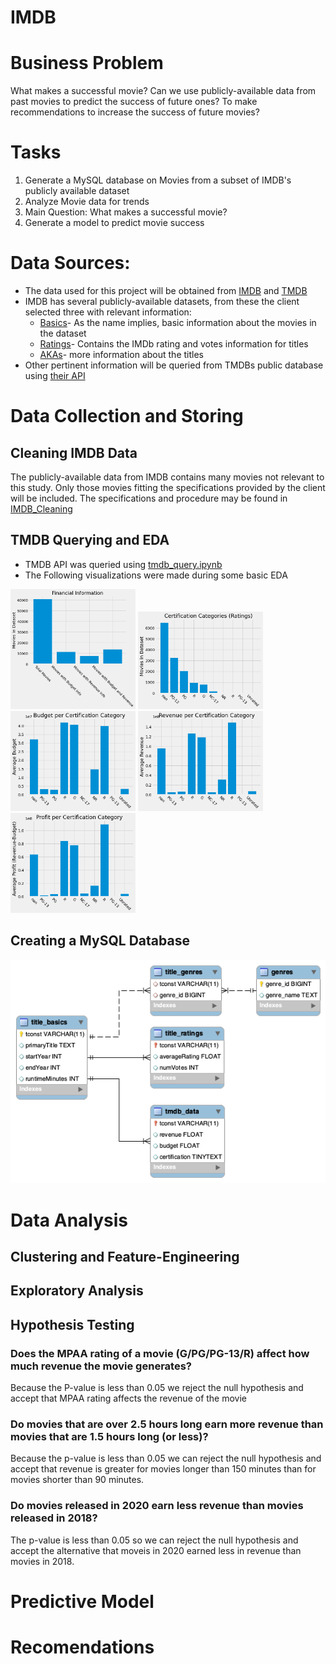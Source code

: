 # IMDB

# Business Problem
What makes a successful movie? Can we use publicly-available data from past movies to predict the success of future
ones? To make recommendations to increase the success of future movies?

# Tasks
1. Generate a MySQL database on Movies from a subset of IMDB's publicly available dataset
2. Analyze Movie data for trends
3. Main Question: What makes a successful movie?
4. Generate a model to predict movie success

# Data Sources:
- The data used for this project will be obtained from [IMDB](https://www.imdb.com/interfaces/) and 
[TMDB](https://www.themoviedb.org/about?language=en-US)
- IMDB has several publicly-available datasets, from these the client selected three with relevant information:
    - [Basics](https://datasets.imdbws.com/title.basics.tsv.gz)- 
    As the name implies, basic information about the movies in the dataset
    - [Ratings](https://datasets.imdbws.com/title.ratings.tsv.gz)-
    Contains the IMDb rating and votes information for titles 
    - [AKAs](https://datasets.imdbws.com/title.akas.tsv.gz)-
    more information about the titles
- Other pertinent information will be queried from TMDBs public database using
 [their API](https://www.themoviedb.org/documentation/api?language=en-US)
 
# Data Collection and Storing
## Cleaning IMDB Data
The publicly-available data from IMDB contains many movies not relevant to this study. 
Only those movies fitting the specifications provided by the client will be included.
The specifications and procedure may be found in [IMDB_Cleaning](imdb_cleaning.ipynb)

## TMDB Querying and EDA
- TMDB API was queried using [tmdb_query.ipynb](tmdb_query.ipynb)
- The Following visualizations were made during some basic EDA

<img src='img/financial_eda.png' width=200>
<img src='img/num_movies_certification.png' width=200>
<img src='img/ave_bud_by_cert.png' width=200>
<img src='img/ave_rev_by_cert.png' width=200>
<img src='img/ave_profit_by_cert.png' width=200>


## Creating a MySQL Database
<img src='img/imdb_erd.png'>

# Data Analysis
## Clustering and Feature-Engineering
## Exploratory Analysis
## Hypothesis Testing
### Does the MPAA rating of a movie (G/PG/PG-13/R) affect how much revenue the movie generates?
Because the P-value is less than 0.05 we reject the null hypothesis and accept that MPAA rating affects the revenue of the movie
### Do movies that are over 2.5 hours long earn more revenue than movies that are 1.5 hours long (or less)?
Because the p-value is less than 0.05 we can reject the null hypothesis and accept that revenue is greater for movies longer than 150 minutes than for movies shorter than 90 minutes.
### Do movies released in 2020 earn less revenue than movies released in 2018?
The p-value is less than 0.05 so we can reject the null hypothesis and accept the alternative that moveis in 2020 earned less in revenue than movies in 2018.

# Predictive Model
# Recomendations





